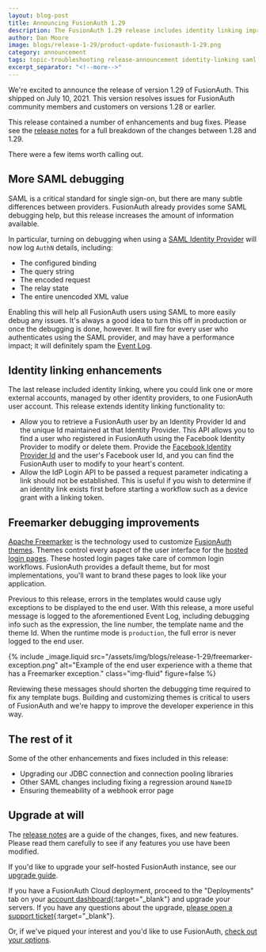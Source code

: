 ```yaml
---
layout: blog-post
title: Announcing FusionAuth 1.29
description: The FusionAuth 1.29 release includes identity linking improvements, better SAML and Freemarker debugging, and more.
author: Dan Moore
image: blogs/release-1-29/product-update-fusionauth-1-29.png
category: announcement
tags: topic-troubleshooting release-announcement identity-linking saml
excerpt_separator: "<!--more-->"
---
```


We're excited to announce the release of version 1.29 of FusionAuth. This shipped on July 10, 2021. This version resolves issues for FusionAuth community members and customers on versions 1.28 or earlier. 

<!--more-->

This release contained a number of enhancements and bug fixes. Please see the [release notes](/docs/v1/tech/release-notes#version-1-29-0) for a full breakdown of the changes between 1.28 and 1.29. 

There were a few items worth calling out.

## More SAML debugging

SAML is a critical standard for single sign-on, but there are many subtle differences between providers. FusionAuth already provides some SAML debugging help, but this release increases the amount of information available. 

In particular, turning on debugging when using a [SAML Identity Provider](/docs/v1/tech/identity-providers/samlv2/) will now log `AuthN` details, including:

* The configured binding 
* The query string
* The encoded request
* The relay state
* The entire unencoded XML value

Enabling this will help all FusionAuth users using SAML to more easily debug any issues. It's always a good idea to turn this off in production or once the debugging is done, however. It will fire for every user who authenticates using the SAML provider, and may have a performance impact; it will definitely spam the [Event Log](/docs/v1/tech/admin-guide/troubleshooting#event-log).

## Identity linking enhancements

The last release included identity linking, where you could link one or more external accounts, managed by other identity providers, to one FusionAuth user account. This release extends identity linking functionality to:

* Allow you to retrieve a FusionAuth user by an Identity Provider Id and the unique Id maintained at that Identity Provider. This API allows you to find a user who registered in FusionAuth using the Facebook Identity Provider to modify or delete them. Provide the [Facebook Identity Provider Id](/docs/v1/tech/apis/identity-providers/facebook) and the user's Facebook user Id, and you can find the FusionAuth user to modify to your heart's content.
* Allow the IdP Login API to be passed a request parameter indicating a link should not be established. This is useful if you wish to determine if an identity link exists first before starting a workflow such as a device grant with a linking token.

## Freemarker debugging improvements

[Apache Freemarker](https://freemarker.apache.org/) is the technology used to customize [FusionAuth themes](/docs/v1/tech/themes/). Themes control every aspect of the user interface for the [hosted login pages](/docs/v1/tech/core-concepts/integration-points#hosted-login-pages). These hosted login pages take care of common login workflows. FusionAuth provides a default theme, but for most implementations, you'll want to brand these pages to look like your application.

Previous to this release, errors in the templates would cause ugly exceptions to be displayed to the end user. With this release, a more useful message is logged to the aforementioned Event Log, including debugging info such as the expression, the line number, the template name and the theme Id. When the runtime mode is `production`, the full error is never logged to the end user.

{% include _image.liquid src="/assets/img/blogs/release-1-29/freemarker-exception.png" alt="Example of the end user experience with a theme that has a Freemarker exception." class="img-fluid" figure=false %}

Reviewing these messages should shorten the debugging time required to fix any template bugs. Building and customizing themes is critical to users of FusionAuth and we're happy to improve the developer experience in this way.

## The rest of it

Some of the other enhancements and fixes included in this release:

* Upgrading our JDBC connection and connection pooling libraries
* Other SAML changes including fixing a regression around `NameID`
* Ensuring themeability of a webhook error page

## Upgrade at will

The [release notes](/docs/v1/tech/release-notes#version-1-29-0) are a guide of the changes, fixes, and new features. Please read them carefully to see if any features you use have been modified.

If you'd like to upgrade your self-hosted FusionAuth instance, see our [upgrade guide](/docs/v1/tech/admin-guide/upgrade). 

If you have a FusionAuth Cloud deployment, proceed to the "Deployments" tab on your [account dashboard](https://account.fusionauth.io/account/deployment/){:target="_blank"} and upgrade your servers. If you have any questions about the upgrade, [please open a support ticket](https://account.fusionauth.io/account/support/){:target="_blank"}.

Or, if we've piqued your interest and you'd like to use FusionAuth, [check out your options](/pricing).
